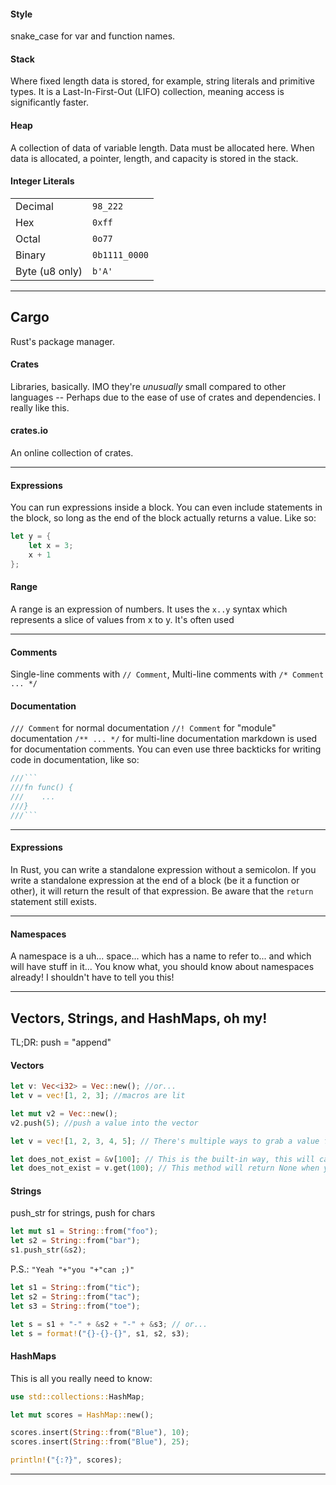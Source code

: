 #### Style
snake_case for var and function names.

#### Stack
Where fixed length data is stored, for example, string literals and primitive types. It is a Last-In-First-Out (LIFO) collection, meaning access is significantly faster.

#### Heap
A collection of data of variable length. Data must be allocated here. When data is allocated, a pointer, length, and capacity is stored in the stack.

#### Integer Literals
|                |                |
|:---            |:---            |
| Decimal        | `98_222`       |
| Hex            | `0xff`         |
| Octal          | `0o77`         |
| Binary         | `0b1111_0000`  |
| Byte (u8 only) | `b'A'`         |


---


## Cargo
Rust's package manager.

#### Crates
Libraries, basically. IMO they're *unusually* small compared to other languages -- Perhaps due to the ease of use of crates and dependencies. I really like this.

#### crates.io
An online collection of crates.

---


#### Expressions
You can run expressions inside a block. You can even include statements in the block, so long as the end of the block actually returns a value. Like so:

```rust
let y = {
    let x = 3;
    x + 1
};
```

#### Range
A range is an expression of numbers. It uses the `x..y` syntax which represents a slice of values from x to y. It's often used


---



#### Comments
Single-line comments with `// Comment`,
Multi-line comments with `/* Comment ... */`


#### Documentation
`/// Comment` for normal documentation
`//! Comment` for "module" documentation
`/** ... */`  for multi-line documentation
markdown is used for documentation comments. You can even use three backticks for writing code in documentation, like so:

````rust
///```
///fn func() {
///    ...
///}
///```
````

---

#### Expressions
In Rust, you can write a standalone expression without a semicolon. If you write a standalone expression at the end of a block (be it a function or other), it will return the result of that expression. Be aware that the `return` statement still exists.

---

#### Namespaces
A namespace is a uh... space... which has a name to refer to... and which will have stuff in it... You know what, you should know about namespaces already! I shouldn't have to tell you this!

---

## Vectors, Strings, and HashMaps, oh my!
TL;DR: push = "append"
#### Vectors

```rust
let v: Vec<i32> = Vec::new(); //or...
let v = vec![1, 2, 3]; //macros are lit
```

```rust
let mut v2 = Vec::new();
v2.push(5); //push a value into the vector
```

```rust
let v = vec![1, 2, 3, 4, 5]; // There's multiple ways to grab a value from a vec

let does_not_exist = &v[100]; // This is the built-in way, this will cause panics why you mess with it
let does_not_exist = v.get(100); // This method will return None when you mess with it
```

#### Strings
push_str for strings, push for chars

```rust
let mut s1 = String::from("foo");
let s2 = String::from("bar");
s1.push_str(&s2);
```
P.S.: `"Yeah "+"you "+"can ;)"`

```rust
let s1 = String::from("tic");
let s2 = String::from("tac");
let s3 = String::from("toe");

let s = s1 + "-" + &s2 + "-" + &s3; // or...
let s = format!("{}-{}-{}", s1, s2, s3);
```

#### HashMaps
This is all you really need to know:

```rust
use std::collections::HashMap;

let mut scores = HashMap::new();

scores.insert(String::from("Blue"), 10);
scores.insert(String::from("Blue"), 25);

println!("{:?}", scores);
```

---
